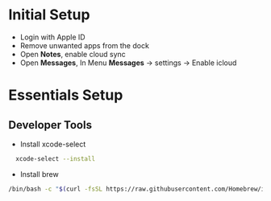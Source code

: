 # Initial Setup

- Login with Apple ID
- Remove unwanted apps from the dock
- Open **Notes**, enable cloud sync
- Open **Messages**, In Menu **Messages** -> settings -> Enable icloud

# Essentials Setup

## Developer Tools

- Install xcode-select
```sh
  xcode-select --install
```
- Install brew
```sh
/bin/bash -c "$(curl -fsSL https://raw.githubusercontent.com/Homebrew/install/HEAD/install.sh)"
```
